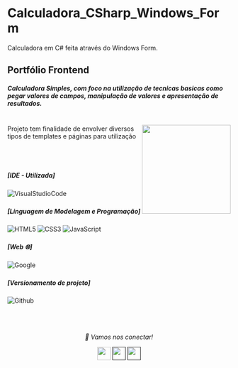# Calculadora_CSharp_Windows_Form
Calculadora em C# feita através do Windows Form.
### <h2> Portfólio Frontend
  <h5>Calculadora Simples, com foco na utilização de tecnicas basicas como pegar valores de campos, manipulação de valores e apresentação de resultados.</h5>
  
  </br>
  


<img align="right" src="https://cdn.dribbble.com/users/3375/screenshots/2550813/media/d9f9cfa354d732a69c9d7a961487948c.gif" width="200" height="200"/>
Projeto tem finalidade de envolver diversos tipos de templates e páginas para utilização

</br></br>


### <h5> [IDE - Utilizada]</h5>
![VisualStudioCode](https://img.shields.io/badge/Visual_Studio_Code-000000?style=for-the-badge&logo=visual%20studio%20code&logoColor=blue)


### <h5> [Linguagem de Modelagem e Programação]</h5>
![HTML5](https://img.shields.io/badge/-HTML5-000000?style=for-the-badge&logo=HTML5)
![CSS3](https://img.shields.io/badge/-CSS3-000000?style=for-the-badge&logo=CSS3)
![JavaScript](https://img.shields.io/badge/-JavaScript-000000?style=for-the-badge&logo=javascript)

### <h5> [Web 🌐]
![Google](https://img.shields.io/badge/Google-000000?style=for-the-badge&logo=Google)


### <h5> [Versionamento de projeto] </h5>
![Github](http://img.shields.io/badge/-Github-000000?style=for-the-badge&logo=Github&logoColor=green)
</br></br></br></br>


<p align="center">
  <i>🤝 Vamos nos conectar!</i>

  <p align="center">
    <a href="https://www.linkedin.com/in/felipe-santana-097659184/" alt="Linkedin"><img src="https://github.com/nitish-awasthi/nitish-awasthi/blob/master/174857.png" height="30" width="30"></a>
    <a href="" alt="Instagram"><img src="https://github.com/nitish-awasthi/nitish-awasthi/blob/master/instagram-logo-png-transparent-background-hd-3.png" height="30" width="30"></a>
    <a href="" alt="E-mail"><img src="https://github.com/nitish-awasthi/nitish-awasthi/blob/master/gmail-512.webp" height="30" width="30"></a>   
  </p>
